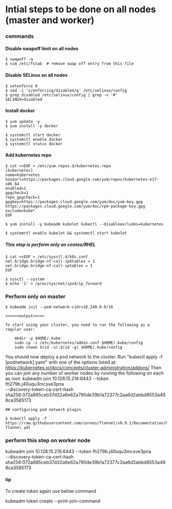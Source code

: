 # Intial steps to be done on all nodes (master and worker)

### commands
#### Disable swapoff limit on all nodes
	$ swapoff -a
	$ vim /etc/fstab  # remove swap off entry from this file

#### Disable SELinux on all nodes
	$ setenforce 0
	$ sed -i 's/enforcing/disabled/g' /etc/selinux/config
	$ grep disabled /etc/selinux/config | grep -v '#' 
	SELINUX=disabled

#### Install docker
	
	$ yum update -y
	$ yum install -y docker

	$ systemctl start docker
	$ systemctl enable docker
	$ systemctl status docker

#### Add kubernetes repo

	$ cat <<EOF > /etc/yum.repos.d/kubernetes.repo
	[kubernetes]
	name=kubernetes
	baseurl=https://packages.cloud.google.com/yum/repos/kubernetes-e17-x86_64
	enabled=1
	gpgcheck=1
	repo_gpgcheck=1
	gpgkey=https://packages.cloud.google.com/yum/doc/yum-key.gpg
	https://packages.cloud.google.com/yum/doc/rpm-package-key.gpg
	exclude=kube*
	EOF

	$ yum install -y kubeadm kubelet kubectl --disableexcludes=kubernetes

	$ systemctl enable kubelet && systemctl start kubelet

##### This step is perform only on centos/RHEL

	$ cat <<EOF > /etc/sysctl.d/k8s.conf
	net.bridge.bridge-nf-call-ip6tables = 1
	net.bridge.bridge-nf-call-iptables = 1
	EOF

	$ sysctl --system
	$ echo '1' > /proc/sys/net/ipv4/ip_forward

### Perform only on master

	$ kubeadm init --pod-network-cidr=10.240.0.0/16

	<<<<<<output>>>>>

	To start using your cluster, you need to run the following as a regular user:
  		
  		mkdir -p $HOME/.kube
  		sudo cp -i /etc/kubernetes/admin.conf $HOME/.kube/config
  		sudo chown $(id -u):$(id -g) $HOME/.kube/config

You should now deploy a pod network to the cluster.
Run "kubectl apply -f [podnetwork].yaml" with one of the options listed at:
  https://kubernetes.io/docs/concepts/cluster-administration/addons/
Then you can join any number of worker nodes by running the following on each as root:
		kubeadm join 10.128.15.216:6443 --token fh279b.j40uqu3mcsve3pna \
    	--discovery-token-ca-cert-hash sha256:072a885ceb37d32a6e62a790de39b1a72377c2aa6d2abbd8553a498ca3585173 

    ## configuring pod network plugin

    $ kubectl apply -f https://raw.githubusercontent.com/coreos/flannel/v0.9.1/Documentation/kube-flannel.yml

### perform this step on worker node

kubeadm join 10.128.15.216:6443 --token fh279b.j40uqu3mcsve3pna \
    --discovery-token-ca-cert-hash sha256:072a885ceb37d32a6e62a790de39b1a72377c2aa6d2abbd8553a498ca3585173 

#### tip
To create token again use below command

kubeadm token create --print-join-command